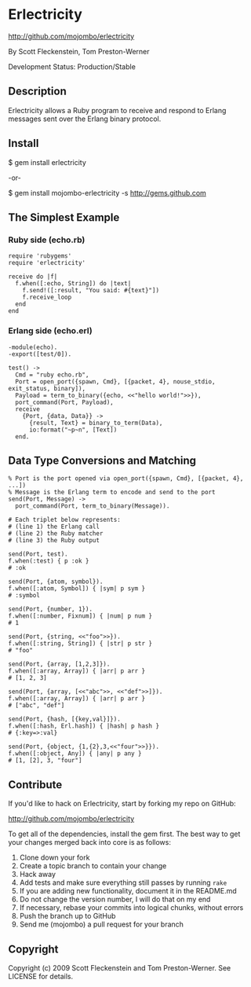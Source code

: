 Erlectricity
============

http://github.com/mojombo/erlectricity

By Scott Fleckenstein, Tom Preston-Werner

Development Status: Production/Stable


Description
-----------

Erlectricity allows a Ruby program to receive and respond to Erlang messages
sent over the Erlang binary protocol.


Install
-------

$ gem install erlectricity

-or-

$ gem install mojombo-erlectricity -s http://gems.github.com


The Simplest Example
--------------------

### Ruby side (echo.rb)

    require 'rubygems'
    require 'erlectricity'

    receive do |f|
      f.when([:echo, String]) do |text|
        f.send!([:result, "You said: #{text}"])
        f.receive_loop
      end
    end

### Erlang side (echo.erl)

    -module(echo).
    -export([test/0]).

    test() ->
      Cmd = "ruby echo.rb",
      Port = open_port({spawn, Cmd}, [{packet, 4}, nouse_stdio, exit_status, binary]),
      Payload = term_to_binary({echo, <<"hello world!">>}),
      port_command(Port, Payload),
      receive
        {Port, {data, Data}} ->
          {result, Text} = binary_to_term(Data),
          io:format("~p~n", [Text])
      end.


Data Type Conversions and Matching
----------------------------------

    % Port is the port opened via open_port({spawn, Cmd}, [{packet, 4}, ...])
    % Message is the Erlang term to encode and send to the port
    send(Port, Message) ->
      port_command(Port, term_to_binary(Message)).

    # Each triplet below represents:
    # (line 1) the Erlang call
    # (line 2) the Ruby matcher
    # (line 3) the Ruby output

    send(Port, test).
    f.when(:test) { p :ok }
    # :ok

    send(Port, {atom, symbol}).
    f.when([:atom, Symbol]) { |sym| p sym }
    # :symbol

    send(Port, {number, 1}).
    f.when([:number, Fixnum]) { |num| p num }
    # 1

    send(Port, {string, <<"foo">>}).
    f.when([:string, String]) { |str| p str }
    # "foo"

    send(Port, {array, [1,2,3]}).
    f.when([:array, Array]) { |arr| p arr }
    # [1, 2, 3]

    send(Port, {array, [<<"abc">>, <<"def">>]}).
    f.when([:array, Array]) { |arr| p arr }
    # ["abc", "def"]

    send(Port, {hash, [{key,val}]}).
    f.when([:hash, Erl.hash]) { |hash| p hash }
    # {:key=>:val}

    send(Port, {object, {1,{2},3,<<"four">>}}).
    f.when([:object, Any]) { |any| p any }
    # [1, [2], 3, "four"]


Contribute
----------

If you'd like to hack on Erlectricity, start by forking my repo on GitHub:

http://github.com/mojombo/erlectricity

To get all of the dependencies, install the gem first. The best way to get
your changes merged back into core is as follows:

1. Clone down your fork
1. Create a topic branch to contain your change
1. Hack away
1. Add tests and make sure everything still passes by running `rake`
1. If you are adding new functionality, document it in the README.md
1. Do not change the version number, I will do that on my end
1. If necessary, rebase your commits into logical chunks, without errors
1. Push the branch up to GitHub
1. Send me (mojombo) a pull request for your branch


Copyright
---------

Copyright (c) 2009 Scott Fleckenstein and Tom Preston-Werner. See LICENSE for details.